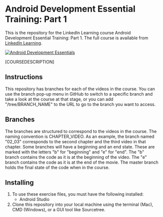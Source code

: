 # Android Development Essential Training: Part 1
This is the repository for the LinkedIn Learning course Android Development Essential Training: Part 1. The full course is available from [LinkedIn Learning](LICOURSEURL).

[![Android Development Essentials](COURSEIMAGE)](LICOURSEURL)

[COURSEDESCRIPTION]

## Instructions
This repository has branches for each of the videos in the course. You can use the branch pop-up menu in GitHub to switch to a specific branch and take a look at the course at that stage, or you can add "/tree/BRANCH_NAME" to the URL to go to the branch you want to access.

## Branches
The branches are structured to correspond to the videos in the course. The naming convention is CHAPTER_VIDEO.  As an example, the branch named "02_03" corresponds to the second chapter and the third video in that chapter. 
Some branches will have a beginning and an end state. These are marked with the letters "b" for "beginning" and "e" for "end". The "b" branch contains the code as it is at the beginning of the video. The "e" branch contains the code as it is at the end of the movie. The master branch holds the final state of the code when in the course.

## Installing
1. To use these exercise files, you must have the following installed:
	- Android Studio
2. Clone this repository into your local machine using the terminal (Mac), CMD (Windows), or a GUI tool like Sourcetree.

